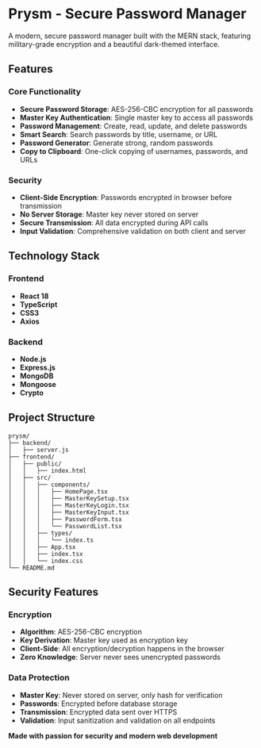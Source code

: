 # Prysm - Secure Password Manager

A modern, secure password manager built with the MERN stack, featuring military-grade encryption and a beautiful dark-themed interface.

## Features

### Core Functionality
- **Secure Password Storage**: AES-256-CBC encryption for all passwords
- **Master Key Authentication**: Single master key to access all passwords
- **Password Management**: Create, read, update, and delete passwords
- **Smart Search**: Search passwords by title, username, or URL
- **Password Generator**: Generate strong, random passwords
- **Copy to Clipboard**: One-click copying of usernames, passwords, and URLs

### Security
- **Client-Side Encryption**: Passwords encrypted in browser before transmission
- **No Server Storage**: Master key never stored on server
- **Secure Transmission**: All data encrypted during API calls
- **Input Validation**: Comprehensive validation on both client and server

## Technology Stack

### Frontend
- **React 18** 
- **TypeScript** 
- **CSS3** 
- **Axios**

### Backend
- **Node.js** 
- **Express.js**
- **MongoDB** 
- **Mongoose**
- **Crypto**

## Project Structure

```
prysm/
├── backend/
│   ├── server.js                             
├── frontend/
│   ├── public/
│   │   ├── index.html          
│   ├── src/
│   │   ├── components/
│   │   │   ├── HomePage.tsx          
│   │   │   ├── MasterKeySetup.tsx    
│   │   │   ├── MasterKeyLogin.tsx    
│   │   │   ├── MasterKeyInput.tsx    
│   │   │   ├── PasswordForm.tsx      
│   │   │   └── PasswordList.tsx     
│   │   ├── types/
│   │   │   └── index.ts      
│   │   ├── App.tsx         
│   │   ├── index.tsx         
│   │   └── index.css            
└── README.md               
```

## Security Features

### Encryption
- **Algorithm**: AES-256-CBC encryption
- **Key Derivation**: Master key used as encryption key
- **Client-Side**: All encryption/decryption happens in the browser
- **Zero Knowledge**: Server never sees unencrypted passwords

### Data Protection
- **Master Key**: Never stored on server, only hash for verification
- **Passwords**: Encrypted before database storage
- **Transmission**: Encrypted data sent over HTTPS
- **Validation**: Input sanitization and validation on all endpoints

**Made with passion for security and modern web development**
